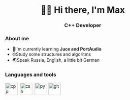 <div id="header" align="center">
    <h1>🖖🏼 Hi there, I'm Max</h1>
      <h3>C++ Developer</h3>
</div>

### About me
- 🌱I'm currently learning **Juce and PortAudio**
- 🤓Study some structures and algoritms
- 🌏Speak Russia, English, a little bit German

<div id="body">
    <h3>Languages and tools</h3>
</div>

<div id="header" >
  <img src="https://cdn.jsdelivr.net/gh/devicons/devicon/icons/cplusplus/cplusplus-original.svg" 
  title="cpp" width="40" height="40"/>&nbsp;
  <img src="https://cdn.jsdelivr.net/gh/devicons/devicon/icons/csharp/csharp-original.svg" 
  title="csh" width="40" height="40"/>&nbsp;
  <img src="https://cdn.jsdelivr.net/gh/devicons/devicon/icons/python/python-original.svg" 
   title="py" width="40" height="40"&nbsp;/>          
  <img src="https://cdn.jsdelivr.net/gh/devicons/devicon/icons/git/git-original.svg" 
   title="git" width="40" height="40"/>&nbsp;
          
          
</div>
